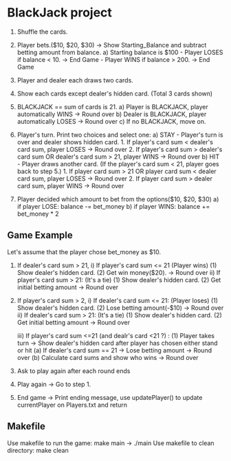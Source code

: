 # BlackJack project

1. Shuffle the cards.
2. Player bets.($10, $20, $30) -> Show Starting_Balance and subtract betting amount from balance.
      a) Starting balance is $100
         - Player LOSES if balance < 10. -> End Game
         - Player WINS if balance > 200. -> End Game
3. Player and dealer each draws two cards.
4. Show each cards except dealer's hidden card. (Total 3 cards shown)
5. BLACKJACK == sum of cards is 21.
      a) Player is BLACKJACK, player automatically WINS -> Round over
      b) Dealer is BLACKJACK, player automatically LOSES -> Round over
      c) If no BLACKJACK, move on.
      
6. Player's turn. Print two choices and select one:
      a) STAY
         - Player's turn is over and dealer shows hidden card.
            1. If player's card sum < dealer's card sum, player LOSES -> Round over
            2. If player's card sum > dealer's card sum OR dealer's card sum > 21, player WINS -> Round over
      b) HIT
         - Player draws another card. (If the player's card sum < 21, player goes back to step 5.)
            1. If player card sum > 21 OR player card sum < dealer card sum, player LOSES -> Round over
            2. If player card sum > dealer card sum, player WINS -> Round over
      
7. Player decided which amount to bet from the options($10, $20, $30)
   a) if player LOSE: balance -= bet_money
   b) if player WINS: balance += bet_money * 2



## Game Example

Let's assume that the player chose bet_money as $10. 

1. If dealer's card sum > 21,
    i) If player's card sum <= 21 (Player wins)
        (1) Show dealer's hidden card.
        (2) Get win money($20). -> Round over
    ii) If player's card sum > 21: (It's a tie)
        (1) Show dealer's hidden card.
        (2) Get initial betting amount -> Round over

2. If player's card sum > 2,
    i) If dealer's card sum <= 21: (Player loses)
        (1) Show dealer's hidden card.
        (2) Lose betting amount(-$10) -> Round over
    ii) If dealer's card sum > 21:  (It's a tie)
        (1) Show dealer's hidden card.
        (2) Get initial betting amount -> Round over

    iii) If player's card sum <=21 (and dealr's card <21 ?)  :
        (1) Player takes turn
            -> Show dealer's hidden card after player has chosen either stand or hit
            (a) If dealer's card sum == 21 -> Lose betting amount -> Round over
            (b) Calculate card sums and show who wins -> Round over

7. Ask to play again after each round ends
8. Play again -> Go to step 1.
9. End game -> Print ending message, use updatePlayer() to update currentPlayer on Players.txt and return

## Makefile
Use makefile to run the game: make main -> ./main
Use makefile to clean directory: make clean
